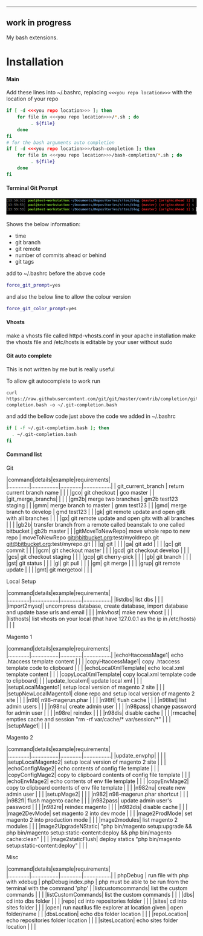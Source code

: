 -----------------------   
   work in progress 
-----------------------

My bash extensions.


# Installation
#### Main
Add these lines into ~/.bashrc, replacing ```<<<you repo location>>>``` with the location of your repo

```bash
if [ -d <<<you repo location>>> ]; then
    for file in <<<you repo location>>>/*.sh ; do
         . ${file}
    done
fi
# for the bash arguments auto completion
if [ -d <<<you repo location>>>/bash-completion ]; then
    for file in <<<you repo location>>>/bash-completion/*.sh ; do
         . ${file}
    done
fi
```
#### Terminal Git Prompt
![](bash_prompt.png)

Shows the below information:
- time
- git branch
- git remote
- number of commits ahead or behind
- git tags

add to ~/.bashrc before the above code
```bash
force_git_prompt=yes
```
and also the below line to allow the colour version
```bash
force_git_color_prompt=yes
```

#### Vhosts
make a vhosts file called httpd-vhosts.conf in your apache installation
make the vhosts file and  /etc/hosts is editable by your user without sudo

#### Git auto complete
This is not written by me but is really useful

To allow git autocomplete to work run
```
curl https://raw.githubusercontent.com/git/git/master/contrib/completion/git-completion.bash -o ~/.git-completion.bash
```

and add the bellow code just above the code we added in ~/.bashrc
```bash
if [ -f ~/.git-completion.bash ]; then
  . ~/.git-completion.bash
fi
```

#### Command list
Git

|command|details|example|requirements|
|..............|..................|..............|..................|
| git_current_branch | return current branch name |  |  |
|gco| git checkout | gco master |  |
|git_merge_branchs|  |  |  |
|gm2b| merge two branches | gm2b test123 staging |  |
|gmm| merge branch to master | gmm test123 |  |
|gmd| merge branch to develop | gmd test123 |  |
|gk| git remote update and open gitk with all branches |  |  |
|gx| git remote update and open gitx with all branches |  |  |
|gb2b| transfer branch from a remote called beanstalk to one called bitbucket | gb2b master |  |
|gitMoveToNewRepo| move whole repo to new repo | moveToNewRepo git@bitbucket.org:test/myoldrepo.git git@bitbucket.org:test/myrepo.git |  |
|g| git |  |  |
|ga| git add |  |  |
|gc| git commit |  |  |
|gcm| git checkout master |  |  |
|gcd| git checkout develop |  |  |
|gcs| git checkout staging |  |  |
|gcp| git cherry-pick |  |  |
|gb| git branch |  |  |
|gst| git status |  |  |
|gl| git pull |  |  |
|gm| git merge |  |  |
|grup| git remote update |  |  |
|gmt| git mergetool |  |  |

Local Setup

|command|details|example|requirements|
|..............|..................|..............|..................|
|listdbs| list dbs |  |  |
|import2mysql| uncompress database, create database, import database and update base urls and email |  |  |
|mkvhost| make new vhost |  |  |
|listhosts| list vhosts on your local (that have 127.0.0.1 as the ip in /etc/hosts)  |  |  |

Magento 1

|command|details|example|requirements|
|..............|..................|..............|..................|
|echoHtaccessMage1| echo .htaccess template content |  |  |
|copyHtaccessMage1| copy .htaccess template code to clipboard |  |  |
|echoLocalXmlTemplate| echo local.xml template content |  |  |
|copyLocalXmlTemplate|  copy local.xml template code to clipboard|  |  |
|update_localxml| update local xml |  |  |
|setupLocalMagento1| setup local version of magento 2 site |  |  |
|setupNewLocalMagento1| clone repo and setup local version of magento 2 site |  |  |
|n98| n98-magerun.phar |  |  |
|n98fl| flush cache |  |  |
|n98list| list admin users |  |  |
|n98nu| create admin user |  |  |
|n98pass| change password for admin user |  |  |
|n98re| reindex |  |  |
|n98dis| disable cache |  |  |
|rmcache| empties cache and session "rm -rf var/cache/* var/session/*" |  |  |
|setupMage1|  |  |  |


Magento 2

|command|details|example|requirements|
|..............|..................|..............|..................|
|update_envphp|  |  |  |
|setupLocalMagento2| setup local version of magento 2 site |  |  |
|echoConfigMage2| echo contents of config file template |  |  |
|copyConfigMage2| copy to clipboard contents of config file template |  |  |
|echoEnvMage2| echo contents of env file template |  |  |
|copyEnvMage2| copy to clipboard contents of env file template |  |  |
|n982nu| create new admin user |  |  |
|setupMage2|  |  |  |
|n982| n98-magerun.phar shortcut |  |  |
|n982fl| flush magento cache |  |  |
|n982pass| update admin user's password |  |  |
|n982re| reindex magento |  |  |
|n982dis| disable cache |  |  |
|mage2DevMode| set magento 2 into dev mode |  |  |
|mage2ProdMode| set magento 2 into production mode |  |  |
|mage2modules| list magento 2 modules |  |  |
|mage2UpgradeNStatic| "php bin/magento setup:upgrade  && php bin/magento setup:static-content:deploy && php bin/magento cache:clean"  |  |  |
|mage2staticFlush| deploy statics "php bin/magento setup:static-content:deploy" |  |  |

Misc

|command|details|example|requirements|
|..............|..................|..............|..................|
| phpDebug | run file with php with xdebug | phpDebug index.php | php must be able to be run from the terminal with the command 'php' |
|listcustomcommands| list the custom commands |  |  |
|listCustomCommands| list the custom commands |  |  |
|dbs| cd into dbs folder |  |  |
|repo| cd into repositories folder |  |  |
|sites| cd into sites folder |  |  |
|open| run nautilus file explorer at location given | open folder/name |  |
|dbsLocation| echo dbs folder location |  |  |
|repoLocation| echo repositories folder location |  |  |
|sitesLocation| echo sites folder location |  |  |
